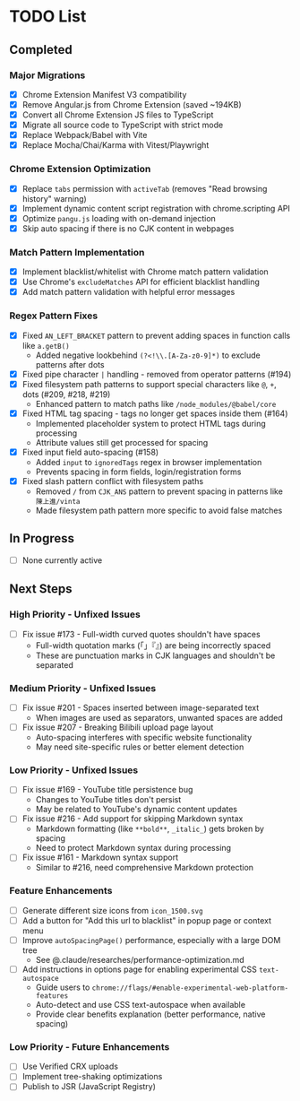 # TODO List

## Completed

### Major Migrations

- [x] Chrome Extension Manifest V3 compatibility
- [x] Remove Angular.js from Chrome Extension (saved ~194KB)
- [x] Convert all Chrome Extension JS files to TypeScript
- [x] Migrate all source code to TypeScript with strict mode
- [x] Replace Webpack/Babel with Vite
- [x] Replace Mocha/Chai/Karma with Vitest/Playwright

### Chrome Extension Optimization

- [x] Replace `tabs` permission with `activeTab` (removes "Read browsing history" warning)
- [x] Implement dynamic content script registration with chrome.scripting API
- [x] Optimize `pangu.js` loading with on-demand injection
- [x] Skip auto spacing if there is no CJK content in webpages

### Match Pattern Implementation

- [x] Implement blacklist/whitelist with Chrome match pattern validation
- [x] Use Chrome's `excludeMatches` API for efficient blacklist handling
- [x] Add match pattern validation with helpful error messages

### Regex Pattern Fixes

- [x] Fixed `AN_LEFT_BRACKET` pattern to prevent adding spaces in function calls like `a.getB()`
  - Added negative lookbehind `(?<!\\.[A-Za-z0-9]*)` to exclude patterns after dots
- [x] Fixed pipe character `|` handling - removed from operator patterns (#194)
- [x] Fixed filesystem path patterns to support special characters like `@`, `+`, dots (#209, #218, #219)
  - Enhanced pattern to match paths like `/node_modules/@babel/core`
- [x] Fixed HTML tag spacing - tags no longer get spaces inside them (#164)
  - Implemented placeholder system to protect HTML tags during processing
  - Attribute values still get processed for spacing
- [x] Fixed input field auto-spacing (#158)
  - Added `input` to `ignoredTags` regex in browser implementation
  - Prevents spacing in form fields, login/registration forms
- [x] Fixed slash pattern conflict with filesystem paths
  - Removed `/` from `CJK_ANS` pattern to prevent spacing in patterns like `陳上進/vinta`
  - Made filesystem path pattern more specific to avoid false matches

## In Progress

- [ ] None currently active

## Next Steps

### High Priority - Unfixed Issues

- [ ] Fix issue #173 - Full-width curved quotes shouldn't have spaces
  - Full-width quotation marks (「」『』) are being incorrectly spaced
  - These are punctuation marks in CJK languages and shouldn't be separated

### Medium Priority - Unfixed Issues

- [ ] Fix issue #201 - Spaces inserted between image-separated text
  - When images are used as separators, unwanted spaces are added
- [ ] Fix issue #207 - Breaking Bilibili upload page layout
  - Auto-spacing interferes with specific website functionality
  - May need site-specific rules or better element detection

### Low Priority - Unfixed Issues

- [ ] Fix issue #169 - YouTube title persistence bug
  - Changes to YouTube titles don't persist
  - May be related to YouTube's dynamic content updates
- [ ] Fix issue #216 - Add support for skipping Markdown syntax
  - Markdown formatting (like `**bold**`, `_italic_`) gets broken by spacing
  - Need to protect Markdown syntax during processing
- [ ] Fix issue #161 - Markdown syntax support
  - Similar to #216, need comprehensive Markdown protection

### Feature Enhancements

- [ ] Generate different size icons from `icon_1500.svg`
- [ ] Add a button for "Add this url to blacklist" in popup page or context menu
- [ ] Improve `autoSpacingPage()` performance, especially with a large DOM tree
  - See @.claude/researches/performance-optimization.md
- [ ] Add instructions in options page for enabling experimental CSS `text-autospace`
  - Guide users to `chrome://flags/#enable-experimental-web-platform-features`
  - Auto-detect and use CSS text-autospace when available
  - Provide clear benefits explanation (better performance, native spacing)

### Low Priority - Future Enhancements

- [ ] Use Verified CRX uploads
- [ ] Implement tree-shaking optimizations
- [ ] Publish to JSR (JavaScript Registry)
